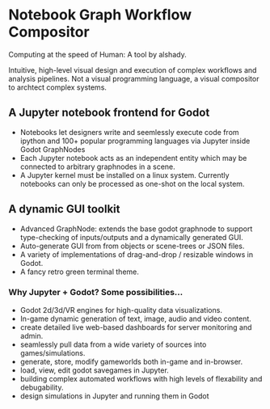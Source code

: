 # Notebook Graph Workflow Compositor
Computing at the speed of Human: A tool by alshady.

Intuitive, high-level visual design and execution of complex workflows and analysis pipelines.
Not a visual programming language, a visual compositor to archtect complex systems.

## A Jupyter notebook frontend for Godot
* Notebooks let designers write and seemlessly execute code from ipython and 100+ popular programming languages via Jupyter inside Godot GraphNodes
* Each Jupyter notebook acts as an independent entity which may be connected to arbitrary graphnodes in a scene.
* A Jupyter kernel must be installed on a linux system. Currently notebooks can only be processed as one-shot on the local system.

## A dynamic GUI toolkit
* Advanced GraphNode: extends the base godot graphnode to support type-checking of inputs/outputs and a dynamically generated GUI.
* Auto-generate GUI from from objects or scene-trees or JSON files.
* A variety of implementations of drag-and-drop / resizable windows in Godot.
* A fancy retro green terminal theme.  

### Why Jupyter + Godot? Some possibilities...  
* Godot 2d/3d/VR engines for high-quality data visualizations.
* In-game dynamic generation of text, image, audio and video content.
* create detailed live web-based dashboards for server monitoring and admin.
* seamlessly pull data from a wide variety of sources into games/simulations.
* generate, store, modify gameworlds both in-game and in-browser.
* load, view, edit godot savegames in Jupyter.
* building complex automated workflows with high levels of flexability and debugability.
* design simulations in Jupyter and running them in Godot
